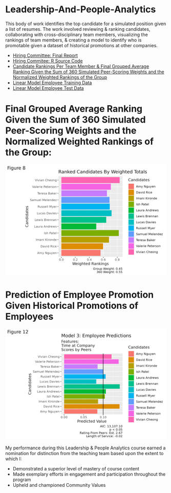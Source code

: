 # Leadership-And-People-Analytics
This body of work identifies the top candidate for a simulated position given a list of resumes. The work involved reviewing &amp; ranking candidates, collaborating with cross-disciplinary team members, visualizing the rankings of team members, &amp; creating a model to identify who is promotable given a dataset of historical promotions at other companies.

- [Hiring Committee: Final Report](./Hiring_Committee.pdf)
- [Hiring Commitee: R Source Code](./Hiring_Committee.rmd)
- [Candidate Rankings Per Team Member & Final Grouped Average Ranking Given the Sum of 360 Simulated Peer-Scoring Weights and the Normalized Weighted Rankings of the Group](./Weighted%20Buckets%20-%20Weighted_Totals_And_Rankings.csv)
- [Linear Model Employee Training Data](https://www.kaggle.com/datasets/arashnic/hr-ana?select=train.csv)
- [Linear Model Employee Test Data](Weighted%20Buckets%20-%20Employee_data.csv)

# Final Grouped Average Ranking Given the Sum of 360 Simulated Peer-Scoring Weights and the Normalized Weighted Rankings of the Group:
![](./plots/ranked_candidates.png)

# Prediction of Employee Promotion Given Historical Promotions of Employees
![](./plots/Employee_promotion_prediction_model_3.png)

My performance during this Leadership & People Analytics course earned a nomination for distinction from the teaching team based upon the extent to which I:
- Demonstrated a superior level of mastery of course content
- Made exemplary efforts in engagement and participation throughout the program
- Upheld and championed Community Values
